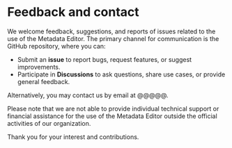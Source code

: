 # Feedback and contact

We welcome feedback, suggestions, and reports of issues related to the use of the Metadata Editor. The primary channel for communication is the GitHub repository, where you can:

- Submit an **issue** to report bugs, request features, or suggest improvements.
- Participate in **Discussions** to ask questions, share use cases, or provide general feedback.

Alternatively, you may contact us by email at @@@@@.

Please note that we are not able to provide individual technical support or financial assistance for the use of the Metadata Editor outside the official activities of our organization.

Thank you for your interest and contributions.
